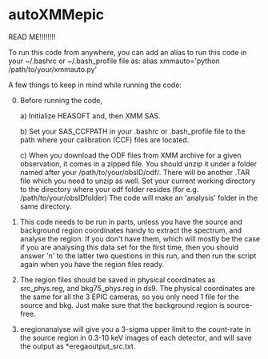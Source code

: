 # autoXMMepic

READ ME!!!!!!!! 

To run this code from anywhere, you can add an alias to run this code in your ~/.bashrc or ~/.bash_profile file as: alias xmmauto='python /path/to/your/xmmauto.py'

A few things to keep in mind while running the code:

 0. Before running the code,
 
    a) Initialize HEASOFT and, then XMM SAS. 
    
    b) Set your SAS_CCFPATH in your .bashrc or .bash_profile file to the path where your calibration (CCF) files are located. 
    
    c) When you download the ODF files from XMM archive for a given observation, it comes in a zipped file. You should unzip it under a folder named after your /path/to/your/obsID/odf/. There will be another .TAR file which you need to unzip as well. Set your current working directory to the directory where your odf folder resides (for e.g. /path/to/your/obsIDfolder) The code will make an 'analysis' folder in the same directory. 

 1. This code needs to be run in parts, unless you have the source and background region coordinates handy to extract the spectrum, and analyse the region. If you don't have them, which will mostly be the case if you are analysing this data set for the first time, then you should answer 'n' to the latter two questions in this run, and then run the script again when you have the region files ready. 

 2. The region files should be saved in physical coordinates as src_phys.reg, and bkg75_phys.reg in ds9. The physical coordinates are the same for all the 3 EPIC cameras, so you only need 1 file for the source and bkg. Just make sure that the background region is source-free. 

 3. eregionanalyse will give you a 3-sigma upper limit to the count-rate in the source region in 0.3-10 keV images of each detector, and will save the output as *eregaoutput_src.txt.
